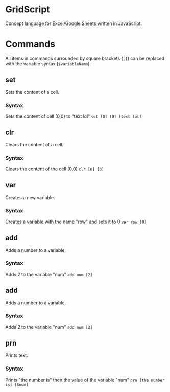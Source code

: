 # GridScript
Concept language for Excel/Google Sheets written in JavaScript.

# Commands
All items in commands surrounded by square brackets (`[]`) can be replaced with the variable syntax (`$variableName`). 

## set
Sets the content of a cell.
### Syntax
Sets the content of cell (0,0) to "text lol" `set [0] [0] [text lol]`  

## clr
Clears the content of a cell.
### Syntax
Clears the content of the cell (0,0) `clr [0] [0]`

## var
Creates a new variable.
### Syntax
Creates a variable with the name "row" and sets it to 0 `var row [0]`

## add
Adds a number to a variable.
### Syntax
Adds 2 to the variable "num" `add num [2]`

## add
Adds a number to a variable.
### Syntax
Adds 2 to the variable "num" `add num [2]`

## prn
Prints text.
### Syntax
Prints "the number is" then the value of the variable "num" `prn [the number is] [$num]`
